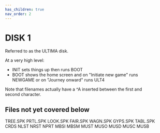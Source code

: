 ```yaml
---
has_children: true
nav_order: 2
---
```


# DISK 1

Referred to as the ULTIMA disk.

At a very high level:

* INIT sets things up then runs BOOT
* BOOT shows the home screen and on "Initiate new game" runs NEWGAME or on "Journey onward" runs ULT4

Note that filenames actually have a ^A inserted between the first and second character.

## Files not yet covered below

TREE.SPK
PRTL.SPK
LOOK.SPK
FAIR.SPK
WAGN.SPK
GYPS.SPK
TABL.SPK
CRDS
NLST
NRST
NPRT
MBSI
MBSM
MUST
MUSO
MUSD
MUSC
MUSB
